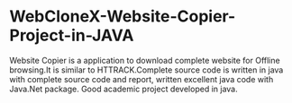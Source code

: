 # WebCloneX-Website-Copier-Project-in-JAVA
Website Copier is a application to download complete website for Offline browsing.It is similar to HTTRACK.Complete source code is written in java with complete source code and report, written excellent java code with Java.Net package. Good academic project developed in java.
